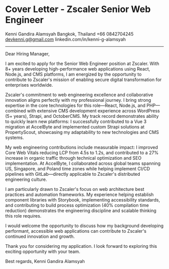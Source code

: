 # Cover Letter - Zscaler Senior Web Engineer

Kenni Gandira Alamsyah
Bangkok, Thailand
+66 0842704245
devkenni.g@gmail.com
linkedin.com/in/kenni-g-alamsyah

---

Dear Hiring Manager,

I am excited to apply for the Senior Web Engineer position at Zscaler. With 8+ years developing high-performance web applications using React, Node.js, and CMS platforms, I am energized by the opportunity to contribute to Zscaler's mission of enabling secure digital transformation for enterprises worldwide.

Zscaler's commitment to web engineering excellence and collaborative innovation aligns perfectly with my professional journey. I bring strong expertise in the core technologies for this role—React, Node.js, and PHP—combined with extensive CMS development experience across WordPress (5+ years), Strapi, and OctoberCMS. My track record demonstrates ability to quickly learn new platforms: I successfully contributed to a Vue 3 migration at AccelByte and implemented custom Strapi solutions at PropertyScout, showcasing my adaptability to new technologies and CMS systems.

My web engineering contributions include measurable impact: I improved Core Web Vitals reducing LCP from 4.5s to 1.2s, and contributed to a 27% increase in organic traffic through technical optimization and SEO implementation. At AccelByte, I collaborated across global teams spanning US, Singapore, and Poland time zones while helping implement CI/CD pipelines with GitLab—directly applicable to Zscaler's distributed engineering culture.

I am particularly drawn to Zscaler's focus on web architecture best practices and automation frameworks. My experience helping establish component libraries with Storybook, implementing accessibility standards, and contributing to build process optimization (40% compilation time reduction) demonstrates the engineering discipline and scalable thinking this role requires.

I would welcome the opportunity to discuss how my background developing performant, accessible web applications can contribute to Zscaler's continued innovation and growth.

Thank you for considering my application. I look forward to exploring this exciting opportunity with your team.

Best regards,
Kenni Gandira Alamsyah
